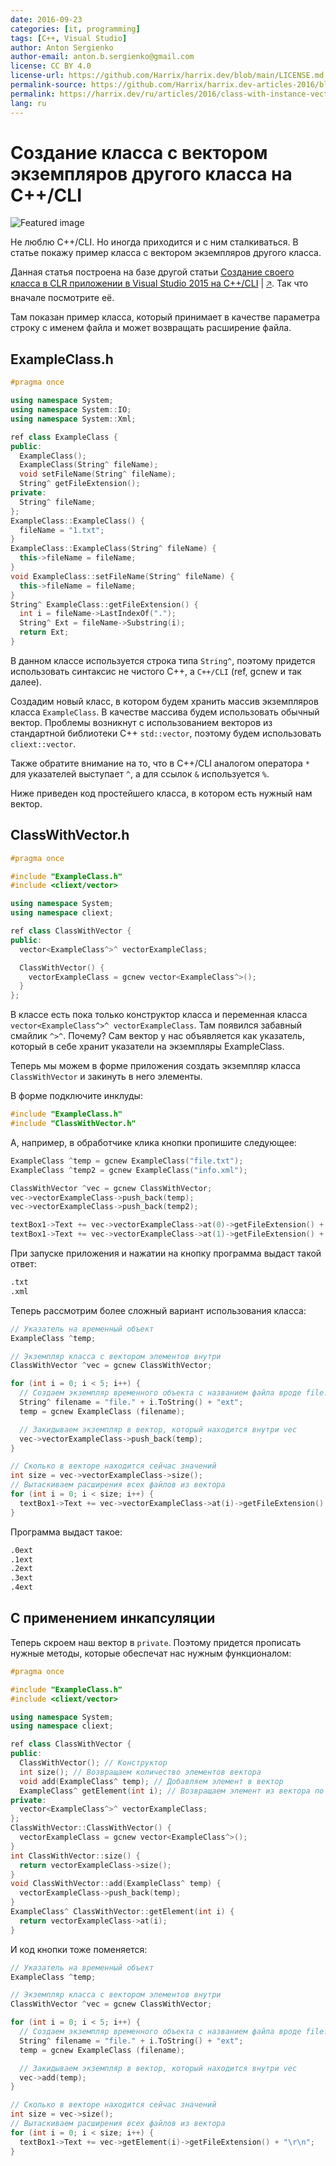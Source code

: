 ```yaml
---
date: 2016-09-23
categories: [it, programming]
tags: [C++, Visual Studio]
author: Anton Sergienko
author-email: anton.b.sergienko@gmail.com
license: CC BY 4.0
license-url: https://github.com/Harrix/harrix.dev/blob/main/LICENSE.md
permalink-source: https://github.com/Harrix/harrix.dev-articles-2016/blob/main/class-with-instance-vector-clr/class-with-instance-vector-clr.md
permalink: https://harrix.dev/ru/articles/2016/class-with-instance-vector-clr/
lang: ru
---
```


# Создание класса с вектором экземпляров другого класса на C++/CLI

![Featured image](featured-image.svg)

Не люблю C++/CLI. Но иногда приходится и с ним сталкиваться. В статье покажу пример класса с вектором экземпляров другого класса.

Данная статья построена на базе другой статьи [Создание своего класса в CLR приложении в Visual Studio 2015 на C++/CLI](https://github.com/Harrix/harrix.dev-articles-2016/blob/main/new-class-clr-vs-2015/new-class-clr-vs-2015.md) | [🡥](https://harrix.dev/ru/articles/2016/new-class-clr-vs-2015/). Так что вначале посмотрите её.

Там показан пример класса, который принимает в качестве параметра строку с именем файла и может возвращать расширение файла.

## ExampleClass.h

```cpp
#pragma once

using namespace System;
using namespace System::IO;
using namespace System::Xml;

ref class ExampleClass {
public:
  ExampleClass();
  ExampleClass(String^ fileName);
  void setFileName(String^ fileName);
  String^ getFileExtension();
private:
  String^ fileName;
};
ExampleClass::ExampleClass() {
  fileName = "1.txt";
}
ExampleClass::ExampleClass(String^ fileName) {
  this->fileName = fileName;
}
void ExampleClass::setFileName(String^ fileName) {
  this->fileName = fileName;
}
String^ ExampleClass::getFileExtension() {
  int i = fileName->LastIndexOf(".");
  String^ Ext = fileName->Substring(i);
  return Ext;
}
```

В данном классе используется строка типа `String^`, поэтому придется использовать синтаксис не чистого C++, а `C++/CLI` (ref, gcnew и так далее).

Создадим новый класс, в котором будем хранить массив экземпляров класса `ExampleClass`. В качестве массива будем использовать обычный вектор. Проблемы возникнут с использованием векторов из стандартной библиотеки C++ `std::vector`, поэтому будем использовать `cliext::vector`.

Также обратите внимание на то, что в C++/CLI аналогом оператора `*` для указателей выступает `^`, а для ссылок `&` используется `%`.

Ниже приведен код простейшего класса, в котором есть нужный нам вектор.

## ClassWithVector.h

```cpp
#pragma once

#include "ExampleClass.h"
#include <cliext/vector>

using namespace System;
using namespace cliext;

ref class ClassWithVector {
public:
  vector<ExampleClass^>^ vectorExampleClass;

  ClassWithVector() {
    vectorExampleClass = gcnew vector<ExampleClass^>();
  }
};
```

В классе есть пока только конструктор класса и переменная класса `vector<ExampleClass^>^ vectorExampleClass`. Там появился забавный смайлик `^>^`. Почему? Сам вектор у нас объявляется как указатель, который в себе хранит указатели на экземпляры ExampleClass.

Теперь мы можем в форме приложения создать экземпляр класса `ClassWithVector` и закинуть в него элементы.

В форме подключите инклуды:

```cpp
#include "ExampleClass.h"
#include "ClassWithVector.h"
```

А, например, в обработчике клика кнопки пропишите следующее:

```cpp
ExampleClass ^temp = gcnew ExampleClass("file.txt");
ExampleClass ^temp2 = gcnew ExampleClass("info.xml");

ClassWithVector ^vec = gcnew ClassWithVector;
vec->vectorExampleClass->push_back(temp);
vec->vectorExampleClass->push_back(temp2);

textBox1->Text += vec->vectorExampleClass->at(0)->getFileExtension() + "\r\n";
textBox1->Text += vec->vectorExampleClass->at(1)->getFileExtension() + "\r\n";
```

При запуске приложения и нажатии на кнопку программа выдаст такой ответ:

```cmd
.txt
.xml
```

Теперь рассмотрим более сложный вариант использования класса:

```cpp
// Указатель на временный объект
ExampleClass ^temp;

// Экземпляр класса с вектором элементов внутри
ClassWithVector ^vec = gcnew ClassWithVector;

for (int i = 0; i < 5; i++) {
  // Создаем экземпляр временного объекта с названием файла вроде file.2ext
  String^ filename = "file." + i.ToString() + "ext";
  temp = gcnew ExampleClass (filename);

  // Закидываем экземпляр в вектор, который находится внутри vec
  vec->vectorExampleClass->push_back(temp);
}

// Сколько в векторе находится сейчас значений
int size = vec->vectorExampleClass->size();
// Вытаскиваем расширения всех файлов из вектора
for (int i = 0; i < size; i++) {
  textBox1->Text += vec->vectorExampleClass->at(i)->getFileExtension() + "\r\n";
}
```

Программа выдаст такое:

```cmd
.0ext
.1ext
.2ext
.3ext
.4ext
```

## С применением инкапсуляции

Теперь скроем наш вектор в `private`. Поэтому придется прописать нужные методы, которые обеспечат нас нужным функционалом:

```cpp
#pragma once

#include "ExampleClass.h"
#include <cliext/vector>

using namespace System;
using namespace cliext;

ref class ClassWithVector {
public:
  ClassWithVector(); // Конструктор
  int size(); // Возвращаем количество элементов вектора
  void add(ExampleClass^ temp); // Добавляем элемент в вектор
  ExampleClass^ getElement(int i); // Возвращаем элемент из вектора по номеру
private:
  vector<ExampleClass^>^ vectorExampleClass;
};
ClassWithVector::ClassWithVector() {
  vectorExampleClass = gcnew vector<ExampleClass^>();
}
int ClassWithVector::size() {
  return vectorExampleClass->size();
}
void ClassWithVector::add(ExampleClass^ temp) {
  vectorExampleClass->push_back(temp);
}
ExampleClass^ ClassWithVector::getElement(int i) {
  return vectorExampleClass->at(i);
}
```

И код кнопки тоже поменяется:

```cpp
// Указатель на временный объект
ExampleClass ^temp;

// Экземпляр класса с вектором элементов внутри
ClassWithVector ^vec = gcnew ClassWithVector;

for (int i = 0; i < 5; i++) {
  // Создаем экземпляр временного объекта с названием файла вроде file.2ext
  String^ filename = "file." + i.ToString() + "ext";
  temp = gcnew ExampleClass (filename);

  // Закидываем экземпляр в вектор, который находится внутри vec
  vec->add(temp);
}

// Сколько в векторе находится сейчас значений
int size = vec->size();
// Вытаскиваем расширения всех файлов из вектора
for (int i = 0; i < size; i++) {
  textBox1->Text += vec->getElement(i)->getFileExtension() + "\r\n";
}
```
